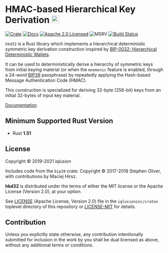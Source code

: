 # HMAC-based Hierarchical Key Derivation <a href="https://www.iqlusion.io"><img src="https://storage.googleapis.com/iqlusion-production-web/img/logo/iqlusion-rings-sm.png" alt="iqlusion" width="24" height="24"></a>

[![Crate][crate-image]][crate-link]
[![Docs][docs-image]][docs-link]
[![Apache 2.0 Licensed][license-image]][license-link]
![MSRV][rustc-image]
[![Build Status][build-image]][build-link]

`hkd32` is a Rust library which implements a hierarchical deterministic
symmetric key derivation construction inspired by
[BIP-0032: Hierarchical Deterministic Wallets][bip32].

It can be used to deterministically derive a hierarchy of symmetric keys
from initial keying material (or when the `mnemonic` feature is enabled,
through a 24-word [BIP39] passphrase) by repeatedly applying the
Hash-based Message Authentication Code (HMAC).

This construction is specialized for deriving 32-byte (256-bit) keys from
an initial 32-bytes of input key material.

[Documentation][docs-link]

## Minimum Supported Rust Version

- Rust **1.51**

## License

Copyright © 2019-2021 iqlusion

Includes code from the `bip39` crate. Copyright © 2017-2018 Stephen Oliver,
with contributions by Maciej Hirsz.

**hkd32** is distributed under the terms of either the MIT license
or the Apache License (Version 2.0), at your option.

See [LICENSE] (Apache License, Version 2.0) file in the `iqlusioninc/crates`
toplevel directory of this repository or [LICENSE-MIT] for details.

## Contribution

Unless you explicitly state otherwise, any contribution intentionally
submitted for inclusion in the work by you shall be dual licensed as above,
without any additional terms or conditions.

[//]: # (badges)

[crate-image]: https://img.shields.io/crates/v/hkd32.svg
[crate-link]: https://crates.io/crates/hkd32
[docs-image]: https://docs.rs/hkd32/badge.svg
[docs-link]: https://docs.rs/hkd32/
[license-image]: https://img.shields.io/badge/license-Apache2.0/MIT-blue.svg
[license-link]: https://github.com/iqlusioninc/crates/blob/main/LICENSE
[rustc-image]: https://img.shields.io/badge/rustc-1.51+-blue.svg
[build-image]: https://github.com/iqlusioninc/crates/actions/workflows/hkd32.yml/badge.svg
[build-link]: https://github.com/iqlusioninc/crates/actions/workflows/hkd32.yml

[//]: # (general links)

[bip32]: https://github.com/bitcoin/bips/blob/master/bip-0032.mediawiki
[bip39]: https://github.com/bitcoin/bips/blob/master/bip-0039.mediawiki
[LICENSE]: https://github.com/iqlusioninc/crates/blob/main/LICENSE
[LICENSE-MIT]: https://github.com/iqlusioninc/crates/blob/main/hkd32/LICENSE-MIT
